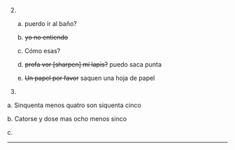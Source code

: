 2. ​

   a. puerdo ir al baño?

   b. ~~yo no entiendo~~ 

   c. Cómo esas?

   d. ~~profa vor [sharpen] mí lapis?~~ puedo saca punta

   e. ~~Un papel por favor~~ saquen una hoja de papel

3.  

   a. Sinquenta menos quatro son siquenta cinco 

   b. Catorse y dose mas ocho menos sinco

   c. 

---

